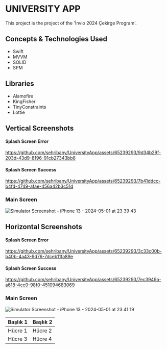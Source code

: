 # UNIVERSITY APP

This project is the project of the 'İnvio 2024 Çekirge Program'.

## Concepts & Technologies Used
- Swift
- MVVM
- SOLID
- SPM

## Libraries
- Alamofire
- KingFisher
- TinyConstraints
- Lottie

## Vertical Screenshots
#### Splash Screen Error
https://github.com/sehribany/UniversityApp/assets/65239293/9d34b29f-203d-43d9-8196-91cb27343bb8
#### Splash Screen Success
https://github.com/sehribany/UniversityApp/assets/65239293/7b41ddcc-b4fd-4749-afae-456a42b3c51d

### Main Screen
![Simulator Screenshot - iPhone 13 - 2024-05-01 at 23 39 43](https://github.com/sehribany/UniversityApp/assets/65239293/9e1b1104-dfbd-416a-803f-1bd5824d5c93)


## Horizontal Screenshots
#### Splash Screen Error
https://github.com/sehribany/UniversityApp/assets/65239293/3c33c00b-b40b-4a43-9d76-7dceb11fa89e
#### Splash Screen Success
https://github.com/sehribany/UniversityApp/assets/65239293/7ec3949a-a618-4cc0-98f0-451094683069
### Main Screen
![Simulator Screenshot - iPhone 13 - 2024-05-01 at 23 41 19](https://github.com/sehribany/UniversityApp/assets/65239293/f4b465b2-4e5c-4992-bb9c-82bd9a26f528)


| Başlık 1 | Başlık 2 |
| - | - |
| Hücre 1 | Hücre 2 |
| Hücre 3 | Hücre 4 |

